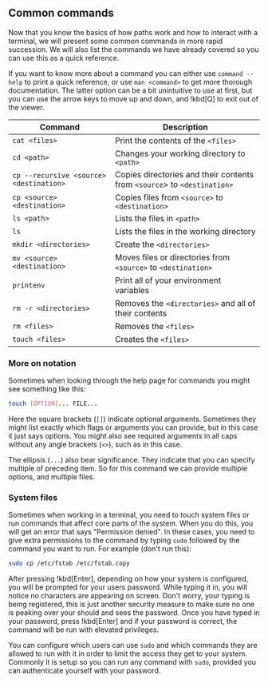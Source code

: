 ## Common commands

Now that you know the basics of how paths work and how to interact with a terminal, we will present some common commands in more rapid succession. We will also list the commands we have already covered so you can use this as a quick reference.

If you want to know more about a command you can either use `command --help` to print a quick reference, or use `man <command>` to get more thorough documentation. The latter option can be a bit unintuitive to use at first, but you can use the arrow keys to move up and down, and !kbd[Q] to exit out of the viewer.

| Command                                 | Description                                                              |
|-----------------------------------------|--------------------------------------------------------------------------|
| `cat <files>`                           | Print the contents of the `<files>`                                      |
| `cd <path>`                             | Changes your working directory to `<path>`                               |
| `cp --recursive <source> <destination>` | Copies directories and their contents from `<source`> to `<destination>` |
| `cp <source> <destination>`             | Copies files from `<source>` to `<destination>`                          |
| `ls <path>`                             | Lists the files in `<path>`                                              |
| `ls`                                    | Lists the files in the working directory                                 |
| `mkdir <directories>`                   | Create the `<directories>`                                               |
| `mv <source> <destination>`             | Moves files or directories from `<source>` to `<destination>`            |
| `printenv`                              | Print all of your environment variables                                  |
| `rm -r <directories>`                   | Removes the `<directories>` and all of their contents                    |
| `rm <files>`                            | Removes the `<files>`                                                    |
| `touch <files>`                         | Creates the `<files>`                                                    |

### More on notation

Sometimes when looking through the help page for commands you might see something like this:

```sh
touch [OPTION]... FILE...
```

Here the square brackets (`[]`) indicate optional arguments. Sometimes they might list exactly which flags or arguments you can provide, but in this case it just says options. You might also see required arguments in all caps without any angle brackets (`<>`), such as in this case.

The ellipsis (`...`) also bear significance. They indicate that you can specify multiple of preceding item. So for this command we can provide multiple options, and multiple files.

### System files

Sometimes when working in a terminal, you need to touch system files or run commands that affect core parts of the system. When you do this, you will get an error that says "Permission denied". In these cases, you need to give extra permissions to the command by typing `sudo` followed by the command you want to run. For example (don't run this):

```sh
sudo cp /etc/fstab /etc/fstab.copy
```

After pressing !kbd[Enter], depending on how your system is configured, you will be prompted for your users password. While typing it in, you will notice no characters are appearing on screen. Don't worry, your typing is being registered, this is just another security measure to make sure no one is peaking over your should and sees the password. Once you have typed in your password, press !kbd[Enter] and if your password is correct, the command will be run with elevated privileges.

You can configure which users can use `sudo` and which commands they are allowed to run with it in order to limit the access they get to your system. Commonly it is setup so you can run any command with `sudo`, provided you can authenticate yourself with your password.
